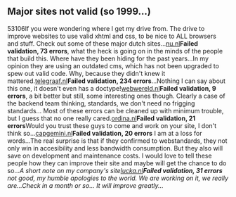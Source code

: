 <article><h2>Major sites not valid (so 1999&#8230;)</h2><time><span class="day">5</span><span class="month">3</span><span class="year">106</span></time>If you were wondering where I get my drive from. The drive to improve websites to use valid xhtml and css, to be nice to ALL browsers and stuff. Check out some of these major dutch sites...<!-- more --><!--more--><a href="http://validator.w3.org/check?verbose=1&uri=http%3A%2F%2Fwww.nu.nl%2F">nu.nl</a><strong>Failed validation, 73 errors</strong>, what the heck is going on in the minds of the people that build this. Where have they been hiding for the past years...In my opinion they are using an outdated cms, which has not been upgraded to spew out valid code. Why, because they didn't knew it mattered.<a href="http://validator.w3.org/check?verbose=1&uri=http%3A%2F%2Fwww.telegraaf.nl%2F">telegraaf.nl</a><strong>Failed validation, 234 errors</strong>...Nothing I can say about this one, it doesn't even has a doctype!<a href="http://validator.w3.org/check?verbose=1&uri=http%3A%2F%2Fwww.webwereld.nl%2F">webwereld.nl</a><strong>Failed validation, 9 errors</strong>, a bit better but still, some interesting ones though. Clearly a case of the backend team thinking, standards, we don't need no frigging standards... Most of these errors can be cleaned up with minimum trouble, but I guess that no one really cared.<a href="http://validator.w3.org/check?verbose=1&uri=http%3A%2F%2Fwww.ordina.nl%2F">ordina.nl</a><strong>Failed validation, 21 errors</strong>Would you trust these guys to come and work on your site, I don't think so...<a href="http://validator.w3.org/check?verbose=1&uri=http%3A%2F%2Fwww.nl.capgemini.com%2F">capgemini.nl</a><strong>Failed validation, 20 errors</strong> I am at a loss for words...The real surprise is that if they confirmed to webstandards, they not only win in accesibility and less bandwidth consumption. But they also will save on development and maintenance costs. I would love to tell these people how they can improve their site and maybe will get the chance to do so...<em>A short note on my company's site<a href="http://validator.w3.org/check?verbose=1&uri=http%3A%2F%2Fwww.lucka.nl%2F">lucka.nl</a><strong>Failed validation, 31 errors</strong> not good, my humble apologies to the world. We are working on it, we really are...Check in a month or so... It will improve greatly...</em></article>